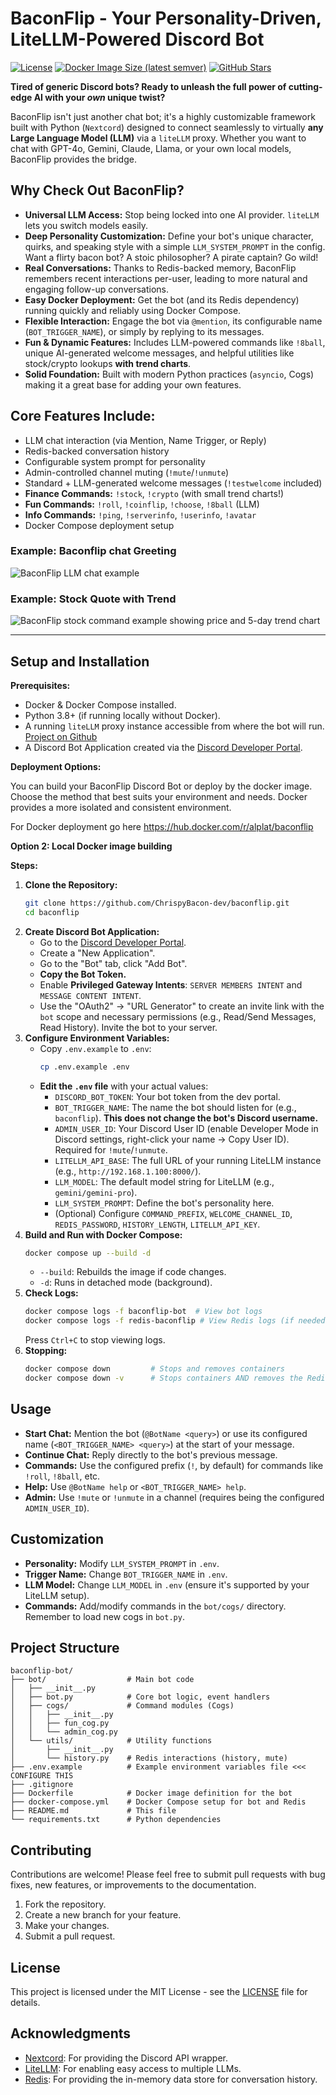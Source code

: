  # BaconFlip - Your Personality-Driven, LiteLLM-Powered Discord Bot

[![License](https://img.shields.io/badge/License-MIT-yellow.svg)](https://opensource.org/licenses/MIT)
[![Docker Image Size (latest semver)](https://img.shields.io/docker/image-size/alplat/baconflip/latest)](https://hub.docker.com/r/alplat/baconflip)
[![GitHub Stars](https://img.shields.io/github/stars/ChrispyBacon-dev/BaconFlip?style=social)](https://github.com/ChrispyBacon-dev/BaconFlip)

**Tired of generic Discord bots? Ready to unleash the full power of cutting-edge AI with your *own* unique twist?**

BaconFlip isn't just another chat bot; it's a highly customizable framework built with Python (`Nextcord`) designed to connect seamlessly to virtually **any Large Language Model (LLM)** via a `liteLLM` proxy. Whether you want to chat with GPT-4o, Gemini, Claude, Llama, or your own local models, BaconFlip provides the bridge.

## Why Check Out BaconFlip?

*   **Universal LLM Access:** Stop being locked into one AI provider. `liteLLM` lets you switch models easily.
*   **Deep Personality Customization:** Define your bot's unique character, quirks, and speaking style with a simple `LLM_SYSTEM_PROMPT` in the config. Want a flirty bacon bot? A stoic philosopher? A pirate captain? Go wild!
*   **Real Conversations:** Thanks to Redis-backed memory, BaconFlip remembers recent interactions per-user, leading to more natural and engaging follow-up conversations.
*   **Easy Docker Deployment:** Get the bot (and its Redis dependency) running quickly and reliably using Docker Compose.
*   **Flexible Interaction:** Engage the bot via `@mention`, its configurable name (`BOT_TRIGGER_NAME`), or simply by replying to its messages.
*   **Fun & Dynamic Features:** Includes LLM-powered commands like `!8ball`, unique AI-generated welcome messages, and helpful utilities like stock/crypto lookups **with trend charts**.
*   **Solid Foundation:** Built with modern Python practices (`asyncio`, Cogs) making it a great base for adding your own features.

## Core Features Include:

*   LLM chat interaction (via Mention, Name Trigger, or Reply)
*   Redis-backed conversation history
*   Configurable system prompt for personality
*   Admin-controlled channel muting (`!mute`/`!unmute`)
*   Standard + LLM-generated welcome messages (`!testwelcome` included)
*   **Finance Commands:** `!stock`, `!crypto` (with small trend charts!)
*   **Fun Commands:** `!roll`, `!coinflip`, `!choose`, `!8ball` (LLM)
*   **Info Commands:** `!ping`, `!serverinfo`, `!userinfo`, `!avatar`
*   Docker Compose deployment setup

### Example: Baconflip chat Greeting
![BaconFlip LLM chat example](images/chat_example.png)

### Example: Stock Quote with Trend

![BaconFlip stock command example showing price and 5-day trend chart](images/stock_example.png)

---

## Setup and Installation

**Prerequisites:**
*   Docker & Docker Compose installed.
*   Python 3.8+ (if running locally without Docker).
*   A running `liteLLM` proxy instance accessible from where the bot will run. [Project on Github](https://github.com/BerriAI/litellm)
*   A Discord Bot Application created via the [Discord Developer Portal](https://discord.com/developers/applications).

**Deployment Options:**

You can build your BaconFlip Discord Bot or deploy by the docker image. Choose the method that best suits your environment and needs.  Docker provides a more isolated and consistent environment.

For Docker deployment go here https://hub.docker.com/r/alplat/baconflip

**Option 2: Local Docker image building**

**Steps:**

1.  **Clone the Repository:**
    ```bash
    git clone https://github.com/ChrispyBacon-dev/baconflip.git
    cd baconflip
    ```
2.  **Create Discord Bot Application:**
    *   Go to the [Discord Developer Portal](https://discord.com/developers/applications).
    *   Create a "New Application".
    *   Go to the "Bot" tab, click "Add Bot".
    *   **Copy the Bot Token.**
    *   Enable **Privileged Gateway Intents**: `SERVER MEMBERS INTENT` and `MESSAGE CONTENT INTENT`.
    *   Use the "OAuth2" -> "URL Generator" to create an invite link with the `bot` scope and necessary permissions (e.g., Read/Send Messages, Read History). Invite the bot to your server.
3.  **Configure Environment Variables:**
    *   Copy `.env.example` to `.env`:
        ```bash
        cp .env.example .env
        ```
    *   **Edit the `.env` file** with your actual values:
        *   `DISCORD_BOT_TOKEN`: Your bot token from the dev portal.
        *   `BOT_TRIGGER_NAME`: The name the bot should listen for (e.g., `baconflip`). **This does not change the bot's Discord username.**
        *   `ADMIN_USER_ID`: Your Discord User ID (enable Developer Mode in Discord settings, right-click your name -> Copy User ID). Required for `!mute`/`!unmute`.
        *   `LITELLM_API_BASE`: The full URL of your running LiteLLM instance (e.g., `http://192.168.1.100:8000/`).
        *   `LLM_MODEL`: The default model string for LiteLLM (e.g., `gemini/gemini-pro`).
        *   `LLM_SYSTEM_PROMPT`: Define the bot's personality here.
        *   (Optional) Configure `COMMAND_PREFIX`, `WELCOME_CHANNEL_ID`, `REDIS_PASSWORD`, `HISTORY_LENGTH`, `LITELLM_API_KEY`.
4.  **Build and Run with Docker Compose:**
    ```bash
    docker compose up --build -d
    ```
    *   `--build`: Rebuilds the image if code changes.
    *   `-d`: Runs in detached mode (background).
5.  **Check Logs:**
    ```bash
    docker compose logs -f baconflip-bot  # View bot logs
    docker compose logs -f redis-baconflip # View Redis logs (if needed)
    ```
    Press `Ctrl+C` to stop viewing logs.
6.  **Stopping:**
    ```bash
    docker compose down         # Stops and removes containers
    docker compose down -v      # Stops containers AND removes the Redis data volume
    ```

## Usage

*   **Start Chat:** Mention the bot (`@BotName <query>`) or use its configured name (`<BOT_TRIGGER_NAME> <query>`) at the start of your message.
*   **Continue Chat:** Reply directly to the bot's previous message.
*   **Commands:** Use the configured prefix (`!`, by default) for commands like `!roll`, `!8ball`, etc.
*   **Help:** Use `@BotName help` or `<BOT_TRIGGER_NAME> help`.
*   **Admin:** Use `!mute` or `!unmute` in a channel (requires being the configured `ADMIN_USER_ID`).

## Customization

*   **Personality:** Modify `LLM_SYSTEM_PROMPT` in `.env`.
*   **Trigger Name:** Change `BOT_TRIGGER_NAME` in `.env`.
*   **LLM Model:** Change `LLM_MODEL` in `.env` (ensure it's supported by your LiteLLM setup).
*   **Commands:** Add/modify commands in the `bot/cogs/` directory. Remember to load new cogs in `bot.py`.

## Project Structure

```text
baconflip-bot/
├── bot/                  # Main bot code
│   ├── __init__.py
│   ├── bot.py            # Core bot logic, event handlers
│   ├── cogs/             # Command modules (Cogs)
│   │   ├── __init__.py
│   │   ├── fun_cog.py
│   │   └── admin_cog.py
│   └── utils/            # Utility functions
│       ├── __init__.py
│       └── history.py    # Redis interactions (history, mute)
├── .env.example          # Example environment variables file <<< CONFIGURE THIS
├── .gitignore
├── Dockerfile            # Docker image definition for the bot
├── docker-compose.yml    # Docker Compose setup for bot and Redis
├── README.md             # This file
└── requirements.txt      # Python dependencies
```
## Contributing

Contributions are welcome! Please feel free to submit pull requests with bug fixes, new features, or improvements to the documentation.

1.  Fork the repository.
2.  Create a new branch for your feature.
3.  Make your changes.
4.  Submit a pull request.

## License

This project is licensed under the MIT License - see the [LICENSE](LICENSE) file for details.

## Acknowledgments

*   [Nextcord](https://github.com/nextcord/nextcord): For providing the Discord API wrapper.
*   [LiteLLM](https://github.com/BerriAI/litellm): For enabling easy access to multiple LLMs.
*   [Redis](https://redis.io/): For providing the in-memory data store for conversation history.